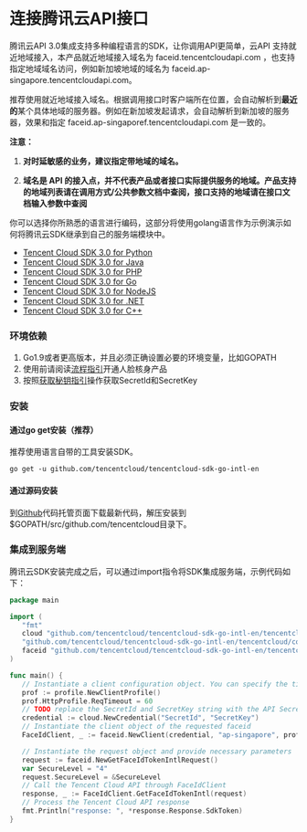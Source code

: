 # 连接腾讯云API接口

腾讯云API 3.0集成支持多种编程语言的SDK，让你调用API更简单，云API 支持就近地域接入，本产品就近地域接入域名为 faceid.tencentcloudapi.com ，也支持指定地域域名访问，例如新加坡地域的域名为 faceid.ap-singapore.tencentcloudapi.com。

推荐使用就近地域接入域名。根据调用接口时客户端所在位置，会自动解析到**最近的**某个具体地域的服务器。例如在新加坡发起请求，会自动解析到新加坡的服务器，效果和指定 faceid.ap-singaporef.tencentcloudapi.com 是一致的。

**注意：**

1. **对时延敏感的业务，建议指定带地域的域名。**

2. **域名是 API 的接入点，并不代表产品或者接口实际提供服务的地域。产品支持的地域列表请在调用方式/公共参数文档中查阅，接口支持的地域请在接口文档输入参数中查阅**

你可以选择你所熟悉的语言进行编码，这部分将使用golang语言作为示例演示如何将腾讯云SDK继承到自己的服务端模块中。

* [Tencent Cloud SDK 3.0 for Python](https://github.com/TencentCloud/tencentcloud-sdk-python-intl-en/blob/master/tencentcloud/faceid/v20180301/faceid_client.py)
* [Tencent Cloud SDK 3.0 for Java](https://github.com/TencentCloud/tencentcloud-sdk-java-intl-en/blob/master/src/main/java/com/tencentcloudapi/faceid/v20180301/FaceidClient.java)
* [Tencent Cloud SDK 3.0 for PHP](https://github.com/TencentCloud/tencentcloud-sdk-php-intl-en/blob/master/src/TencentCloud/Faceid/V20180301/FaceidClient.php)
* [Tencent Cloud SDK 3.0 for Go](https://github.com/TencentCloud/tencentcloud-sdk-go-intl-en/blob/master/tencentcloud/faceid/v20180301/client.go)
* [Tencent Cloud SDK 3.0 for NodeJS](https://github.com/TencentCloud/tencentcloud-sdk-nodejs-intl-en/blob/master/tencentcloud/faceid/v20180301/faceid_client.js)
* [Tencent Cloud SDK 3.0 for .NET](https://github.com/TencentCloud/tencentcloud-sdk-dotnet-intl-en/blob/master/TencentCloud/Faceid/V20180301/FaceidClient.cs)
* [Tencent Cloud SDK 3.0 for C++](https://github.com/TencentCloud/tencentcloud-sdk-cpp-intl-en/blob/master/faceid/src/v20180301/FaceidClient.cpp)

### 环境依赖

1. Go1.9或者更高版本，并且必须正确设置必要的环境变量，比如GOPATH
2. 使用前请阅读[流程指引](https://www.tencentcloud.com/document/product/1061/37028?lang=en&pg=)开通人脸核身产品
3. 按照[获取秘钥指引](https://console.tencentcloud.com/cam/capi)操作获取SecretId和SecretKey

### 安装

#### 通过go get安装（推荐）

推荐使用语言自带的工具安装SDK。

```shell
go get -u github.com/tencentcloud/tencentcloud-sdk-go-intl-en
```

#### 通过源码安装

到[Github](https://github.com/tencentcloud/tencentcloud-sdk-go-intl-en)代码托管页面下载最新代码，解压安装到$GOPATH/src/github.com/tencentcloud目录下。

### 集成到服务端

腾讯云SDK安装完成之后，可以通过import指令将SDK集成服务端，示例代码如下：

```go
package main

import (
   "fmt"
   cloud "github.com/tencentcloud/tencentcloud-sdk-go-intl-en/tencentcloud/common"
   "github.com/tencentcloud/tencentcloud-sdk-go-intl-en/tencentcloud/common/profile"
   faceid "github.com/tencentcloud/tencentcloud-sdk-go-intl-en/tencentcloud/faceid/v20180301"
)

func main() {
   // Instantiate a client configuration object. You can specify the timeout period and other configuration items
   prof := profile.NewClientProfile()
   prof.HttpProfile.ReqTimeout = 60
   // TODO replace the SecretId and SecretKey string with the API SecretId and SecretKey
   credential := cloud.NewCredential("SecretId", "SecretKey")
   // Instantiate the client object of the requested faceid
   FaceIdClient, _ := faceid.NewClient(credential, "ap-singapore", prof)

   // Instantiate the request object and provide necessary parameters
   request := faceid.NewGetFaceIdTokenIntlRequest()
   var SecureLevel = "4"
   request.SecureLevel = &SecureLevel
   // Call the Tencent Cloud API through FaceIdClient
   response, _ := FaceIdClient.GetFaceIdTokenIntl(request)
   // Process the Tencent Cloud API response
   fmt.Println("response: ", *response.Response.SdkToken)
}

```